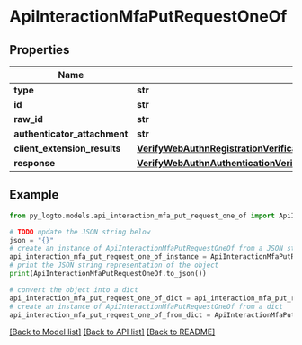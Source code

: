 # ApiInteractionMfaPutRequestOneOf


## Properties

Name | Type | Description | Notes
------------ | ------------- | ------------- | -------------
**type** | **str** |  | 
**id** | **str** |  | 
**raw_id** | **str** |  | 
**authenticator_attachment** | **str** |  | [optional] 
**client_extension_results** | [**VerifyWebAuthnRegistrationVerificationRequestPayloadClientExtensionResults**](VerifyWebAuthnRegistrationVerificationRequestPayloadClientExtensionResults.md) |  | 
**response** | [**VerifyWebAuthnAuthenticationVerificationRequestPayloadResponse**](VerifyWebAuthnAuthenticationVerificationRequestPayloadResponse.md) |  | 

## Example

```python
from py_logto.models.api_interaction_mfa_put_request_one_of import ApiInteractionMfaPutRequestOneOf

# TODO update the JSON string below
json = "{}"
# create an instance of ApiInteractionMfaPutRequestOneOf from a JSON string
api_interaction_mfa_put_request_one_of_instance = ApiInteractionMfaPutRequestOneOf.from_json(json)
# print the JSON string representation of the object
print(ApiInteractionMfaPutRequestOneOf.to_json())

# convert the object into a dict
api_interaction_mfa_put_request_one_of_dict = api_interaction_mfa_put_request_one_of_instance.to_dict()
# create an instance of ApiInteractionMfaPutRequestOneOf from a dict
api_interaction_mfa_put_request_one_of_from_dict = ApiInteractionMfaPutRequestOneOf.from_dict(api_interaction_mfa_put_request_one_of_dict)
```
[[Back to Model list]](../README.md#documentation-for-models) [[Back to API list]](../README.md#documentation-for-api-endpoints) [[Back to README]](../README.md)


